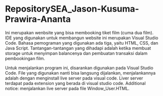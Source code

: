 # RepositorySEA_Jason-Kusuma-Prawira-Ananta
Ini merupakan wenbsite yang bisa membooking tiket film (cuma dua film). IDE yang digunakan untuk membangun website ini merupakan Visual Studio Code. Bahasa pemograman yang digunakan ada tiga, yaitu HTML, CSS, dan Java Script. Tantangan-tantangan yang dihadapi adalah ketika membuat storage untuk menyimpan balancenya dan pembuatan transaksi dalam pembookingan film.

Untuk menjalankan program ini, disarankan digunakan pada Visual Studio Code. File yang digunakan nanti bisa langsung dijalankan, menjalankannya adalah dengan menginstall live server pada visual code. Liver server terdapat pada extension yang berada di visual studio code. Additional notice: menjalankan live server pada file Window_User.HTML.



